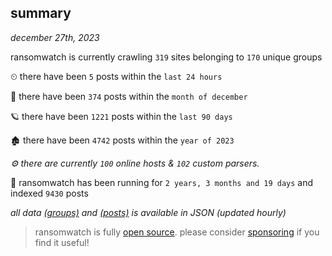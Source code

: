 
## summary
_december 27th, 2023_

ransomwatch is currently crawling `319` sites belonging to `170` unique groups

⏲ there have been `5` posts within the `last 24 hours`

🦈 there have been `374` posts within the `month of december`

🪐 there have been `1221` posts within the `last 90 days`

🏚 there have been `4742` posts within the `year of 2023`

_⚙️ there are currently `100` online hosts & `102` custom parsers._

🦕 ransomwatch has been running for `2 years, 3 months and 19 days` and indexed `9430` posts

_all data  [(groups)](http://ransomwhat.telemetry.ltd/groups) and [(posts)](http://ransomwhat.telemetry.ltd/posts) is available in JSON (updated hourly)_

> ransomwatch is fully [open source](https://github.com/joshhighet/ransomwatch#ransomwatch--). please consider [sponsoring](https://github.com/sponsors/joshhighet) if you find it useful!
